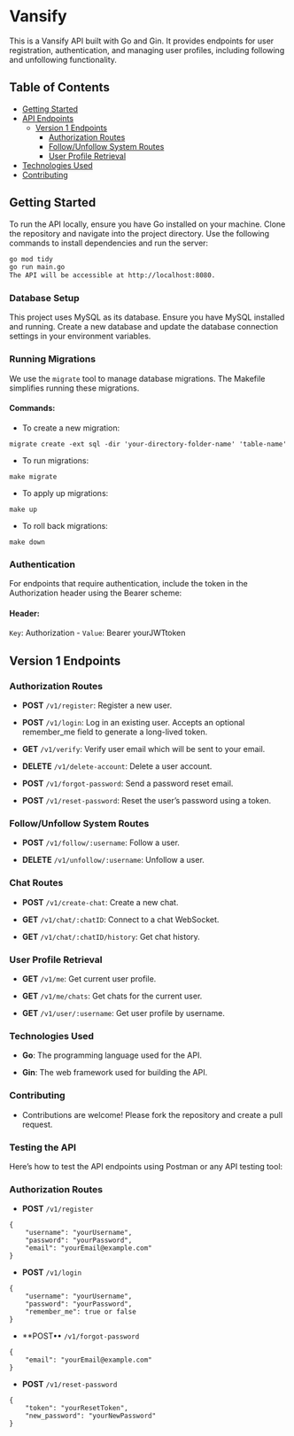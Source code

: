 # Vansify

This is a Vansify API built with Go and Gin. It provides endpoints for user registration, authentication, and managing user profiles, including following and unfollowing functionality.

## Table of Contents
- [Getting Started](#getting-started)
- [API Endpoints](#api-endpoints)
  - [Version 1 Endpoints](#version-1-endpoints)
    - [Authorization Routes](#authorization-routes)
    - [Follow/Unfollow System Routes](#followunfollow-system-routes)
    - [User Profile Retrieval](#user-profile-retrieval)
- [Technologies Used](#technologies-used)
- [Contributing](#contributing)

## Getting Started

To run the API locally, ensure you have Go installed on your machine. Clone the repository and navigate into the project directory. Use the following commands to install dependencies and run the server:

```bash
go mod tidy
go run main.go
The API will be accessible at http://localhost:8080.
```

### Database Setup
This project uses MySQL as its database. Ensure you have MySQL installed and running. Create a new database and update the database connection settings in your environment variables.

### Running Migrations
We use the `migrate` tool to manage database migrations. The Makefile simplifies running these migrations.

#### Commands:
- To create a new migration:

``` 
migrate create -ext sql -dir 'your-directory-folder-name' 'table-name'
```

- To run migrations:
```
make migrate
```
- To apply up migrations:
``` 
make up
```
- To roll back migrations:
```
make down
```


### Authentication
For endpoints that require authentication, include the token in the Authorization header using the Bearer scheme:
#### Header:
`Key`: Authorization -
`Value`: Bearer yourJWTtoken

## Version 1 Endpoints
### Authorization Routes

- **POST** `/v1/register`: Register a new user.

- **POST** `/v1/login`: Log in an existing user. Accepts an optional remember_me field to generate a long-lived token.

- **GET** `/v1/verify`: Verify user email which will be sent to your email.

- **DELETE** `/v1/delete-account`: Delete a user account.

- **POST** `/v1/forgot-password`: Send a password reset email.

- **POST** `/v1/reset-password`: Reset the user’s password using a token.


### Follow/Unfollow System Routes

- **POST** `/v1/follow/:username`: Follow a user.

- **DELETE** `/v1/unfollow/:username`: Unfollow a user.


### Chat Routes

- **POST** `/v1/create-chat`: Create a new chat.

- **GET** `/v1/chat/:chatID`: Connect to a chat WebSocket.

- **GET** `/v1/chat/:chatID/history`: Get chat history.


### User Profile Retrieval
- **GET** `/v1/me`: Get current user profile.

- **GET** `/v1/me/chats`: Get chats for the current user.

- **GET** `/v1/user/:username`: Get user profile by username.

### Technologies Used
- **Go**: The programming language used for the API.

- **Gin**: The web framework used for building the API.


### Contributing
- Contributions are welcome! Please fork the repository and create a pull request.

### Testing the API
Here’s how to test the API endpoints using Postman or any API testing tool:

### Authorization Routes
- **POST** `/v1/register`
```
{
    "username": "yourUsername",
    "password": "yourPassword",
    "email": "yourEmail@example.com"
}
```
- **POST** `/v1/login`
```
{
    "username": "yourUsername",
    "password": "yourPassword",
    "remember_me": true or false
}
```
- **POST•• `/v1/forgot-password`
```
{
    "email": "yourEmail@example.com"
}
```

- **POST** `/v1/reset-password`
```
{
    "token": "yourResetToken",
    "new_password": "yourNewPassword"
}

```
